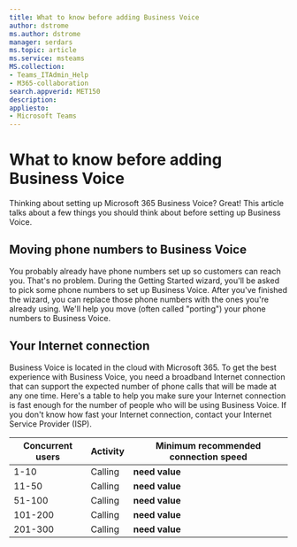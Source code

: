 ```yaml
---
title: What to know before adding Business Voice
author: dstrome 
ms.author: dstrome
manager: serdars
ms.topic: article
ms.service: msteams
MS.collection: 
- Teams_ITAdmin_Help
- M365-collaboration
search.appverid: MET150
description: 
appliesto: 
- Microsoft Teams
---
```


# What to know before adding Business Voice

Thinking about setting up Microsoft 365 Business Voice? Great! This article talks about a few things you should think about before setting up Business Voice.

## Moving phone numbers to Business Voice

You probably already have phone numbers set up so customers can reach you. That's no problem. During the Getting Started wizard, you'll be asked to pick some phone numbers to set up Business Voice. After you've finished the wizard, you can replace those phone numbers with the ones you're already using. We'll help you move (often called "porting") your phone numbers to Business Voice.

## Your Internet connection

Business Voice is located in the cloud with Microsoft 365. To get the best experience with Business Voice, you need a broadband Internet connection that can support the expected number of phone calls that will be made at any one time. Here's a table to help you make sure your Internet connection is fast enough for the number of people who will be using Business Voice. If you don't know how fast your Internet connection, contact your Internet Service Provider (ISP).

|Concurrent users  |Activity  |Minimum recommended connection speed  |
|------------------|----------|--------------------------------------|
|1-10              | Calling  | **need value**                       |
|11-50             | Calling  | **need value**                       |
|51-100            | Calling  | **need value**                       |
|101-200           | Calling  | **need value**                       |
|201-300           | Calling  | **need value**                       |

## 